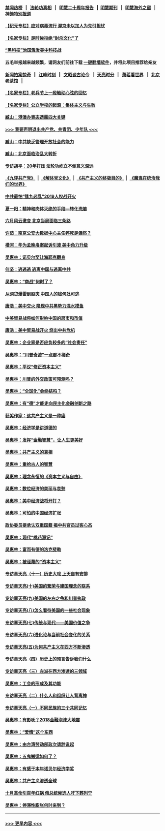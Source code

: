 #### [禁闻热榜](热点新闻.md?=0)  &nbsp;&nbsp;|&nbsp;&nbsp; [法轮功真相](https://github.com/gfw-breaker/truth/blob/master/README.md?=0) &nbsp;&nbsp;|&nbsp;&nbsp; [明慧二十周年报告](https://github.com/gfw-breaker/mh-reports/blob/master/README.md?=0) &nbsp;&nbsp;|&nbsp;&nbsp;[明慧期刊](https://github.com/gfw-breaker/mh-qikan) &nbsp;&nbsp;|&nbsp;&nbsp; [明慧海外之窗](https://github.com/gfw-breaker/mh-news/blob/master/README.md?=0) &nbsp;&nbsp;|&nbsp;&nbsp; [神韵特别报道](https://github.com/gfw-breaker/mh-news/blob/master/shenyun.md?=0)
#### [【纪元专栏】应对病毒流行 渥京未以加人为先引担忧](../pages/nsc423/n11875714.md?t=03131731) 
#### [【名家专栏】是时候拒绝“封杀文化”了](../pages/nsc423/n11814093.md?t=03131731) 
#### [“黑科技”治国激发美中科技战](../pages/nsc423/n11638056.md?t=03131731) 
#### 五毛举报越来越频繁，请网友们前往下载 [一键翻墙软件](https://github.com/gfw-breaker/ssr-accounts)，并将此项目推荐给亲友
#### [新闻拍案惊奇](https://github.com/gfw-breaker/banned-news/blob/master/pages/link4.md) &nbsp;&nbsp;|&nbsp;&nbsp; [江峰时刻](https://github.com/gfw-breaker/banned-news/blob/master/pages/link4.md) &nbsp;&nbsp;|&nbsp;&nbsp; [文昭谈古论今](https://github.com/gfw-breaker/banned-news/blob/master/pages/link4.md) &nbsp;&nbsp;|&nbsp;&nbsp; [天亮时分](https://github.com/gfw-breaker/banned-news/blob/master/pages/link4.md) &nbsp;&nbsp;|&nbsp;&nbsp; [萧茗看世界](https://github.com/gfw-breaker/banned-news/blob/master/pages/link4.md) &nbsp;&nbsp;|&nbsp;&nbsp; [北京老茶馆](https://github.com/gfw-breaker/banned-news/blob/master/pages/link4.md) &nbsp;&nbsp;|&nbsp;&nbsp; 
#### [【名家专栏】老兵节上一段触动心弦的回忆](../pages/nsc423/n11646016.md?t=03131731) 
#### [【名家专栏】公立学校的起源：集体主义与失败](../pages/nsc423/n11601833.md?t=03131731) 
#### [臧山：港澳办表态透露四大关键](../pages/nsc423/n11421628.md?t=03131731) 
#### [>>> 我要声明退出共产党、共青团、少年队 <<<](https://github.com/begood0513/goodnews/blob/master/quit/letter.md) 
#### [臧山：中共缺乏管理开放社会的能力](../pages/nsc423/n11407457.md?t=03131731) 
#### [臧山：北京面临治乱大转折](../pages/nsc423/n11406895.md?t=03131731) 
#### [专访胡平：20年打压 法轮功屹立不倒意义深远](../pages/nsc423/n11398800.md?t=03131731) 
#### [《九评共产党》](https://github.com/begood0513/9ping.md/blob/master/README.md) &nbsp;|&nbsp; [《解体党文化》](../../../../jtdwh.md/blob/master/README.md)  &nbsp;|&nbsp; [《共产主义的终极目的》](../../../../gczydzjmd.md/blob/master/README.md) &nbsp;|&nbsp; [《魔鬼在统治我们的世界》](../../../../mgztzwmdsj.md/blob/master/README.md) 
#### [中共最怕“逢九必乱”2019人权战开火](../pages/nsc423/n11385248.md?t=03131731) 
#### [夏一阳：精神和肉体灭绝的手段—转化洗脑](../pages/nsc423/n11368250.md?t=03131731) 
#### [六月风云激变 北京当局面临三条路](../pages/nsc423/n11313668.md?t=03131731) 
#### [许茹：南京公安大数据中心主任猝死是偶然？](../pages/nsc423/n11064744.md?t=03131731) 
#### [横河：华为孟晚舟案起诉引渡 美中角力升级](../pages/nsc423/n11027230.md?t=03131731) 
#### [吴惠林：诺贝尔奖让海耶克翻身](../pages/nsc423/n10890049.md?t=03131731) 
#### [何坚：逃逃逃 逃离中国与逃离中共](../pages/nsc423/n10592891.md?t=03131731) 
#### [吴惠林：“商战”何时了？](../pages/nsc423/n10573558.md?t=03131731) 
#### [从网贷爆雷到股灾 中国人的钱何处可逃](../pages/nsc423/n10572800.md?t=03131731) 
#### [唐浩：美中交火 隐现中共黑势力混水摸鱼](../pages/nsc423/n10544040.md?t=03131731) 
#### [中美贸易战将如何影响中国的房市和币值](../pages/nsc423/n10543697.md?t=03131731) 
#### [唐浩：美中贸易战开火 烧出中共危机](../pages/nsc423/n10540126.md?t=03131731) 
#### [吴惠林：企业家是否应负较多的“社会责任”](../pages/nsc423/n10535022.md?t=03131731) 
#### [吴惠林：“川普奇迹”一点都不稀奇](../pages/nsc423/n10512808.md?t=03131731) 
#### [吴惠林：平议“修正资本主义”](../pages/nsc423/n10495724.md?t=03131731) 
#### [吴惠林：川普的外交政策可预测吗？](../pages/nsc423/n10462387.md?t=03131731) 
#### [吴惠林：“全球化”会终结吗？](../pages/nsc423/n10452838.md?t=03131731) 
#### [吴惠林：有“德”才能走向民主化金融创新之路](../pages/nsc423/n10432292.md?t=03131731) 
#### [获奖作家：这共产主义是一种癌](../pages/nsc423/n10431541.md?t=03131731) 
#### [吴惠林：经济学是讲道德的](../pages/nsc423/n10398014.md?t=03131731) 
#### [吴惠林：发挥“金融智慧”，让人生更美好](../pages/nsc423/n10375019.md?t=03131731) 
#### [吴惠林：共产主义的真相](../pages/nsc423/n10351394.md?t=03131731) 
#### [吴惠林：重拾古人的智慧](../pages/nsc423/n10337691.md?t=03131731) 
#### [吴惠林：理念永恒的《资本主义与自由》](../pages/nsc423/n10316274.md?t=03131731) 
#### [吴惠林：数位经济的美丽与哀愁](../pages/nsc423/n10292946.md?t=03131731) 
#### [吴惠林：美中经济战将开打？](../pages/nsc423/n10258825.md?t=03131731) 
#### [吴惠林：可怕的中国经济扩张](../pages/nsc423/n10219147.md?t=03131731) 
#### [政协委员提承认双重国籍 揭中共官员过客心态](../pages/nsc423/n10208809.md?t=03131731) 
#### [吴惠林：现代“桃花源记”](../pages/nsc423/n10185234.md?t=03131731) 
#### [吴惠林：富而有德的洛克斐勒](../pages/nsc423/n10142264.md?t=03131731) 
#### [吴惠林：被诬蔑的“资本主义”](../pages/nsc423/n10124816.md?t=03131731) 
#### [专访章天亮（十一）历史大戏 上天自有安排](../pages/nsc423/n10094905.md?t=03131731) 
#### [专访章天亮(十)美国的繁荣与建国理念的联系](../pages/nsc423/n10094899.md?t=03131731) 
#### [专访章天亮(九)美国的左右之争和川普执政](../pages/nsc423/n10094889.md?t=03131731) 
#### [专访章天亮(八)怎么看待美国的一些社会现象](../pages/nsc423/n10094857.md?t=03131731) 
#### [专访章天亮(七)传统与现代——美国价值之争](../pages/nsc423/n10093140.md?t=03131731) 
#### [专访章天亮(六)进化论与当前社会变化的关系](../pages/nsc423/n10092036.md?t=03131731) 
#### [专访章天亮(五)为何共产主义在西方不断渗透](../pages/nsc423/n10083620.md?t=03131731) 
#### [专访章天亮（四）历史上的预言告诉我们什么](../pages/nsc423/n10083606.md?t=03131731) 
#### [专访章天亮（三）左派在西方渗透的三领域](../pages/nsc423/n10081115.md?t=03131731) 
#### [吴惠林：工会的形成及其功能](../pages/nsc423/n10080633.md?t=03131731) 
#### [专访章天亮（二）什么人和组织让人背离神](../pages/nsc423/n10076637.md?t=03131731) 
#### [专访章天亮（一）不同民族的三个共同记忆](../pages/nsc423/n10074188.md?t=03131731) 
#### [吴惠林：有影呒？2018金融泡沫大地震](../pages/nsc423/n10040534.md?t=03131731) 
#### [吴惠林：“爱情”这个东西](../pages/nsc423/n10019423.md?t=03131731) 
#### [吴惠林：由台湾劳动部政次请辞说起](../pages/nsc423/n9979679.md?t=03131731) 
#### [吴惠林：五鬼搬运如何了？](../pages/nsc423/n9925338.md?t=03131731) 
#### [吴惠林：有感于本年诺贝尔经济学奖](../pages/nsc423/n9871883.md?t=03131731) 
#### [吴惠林：共产主义渗透全球](../pages/nsc423/n9812748.md?t=03131731) 
#### [十月革命引百年红祸 俄总统候选人吁下葬列宁](../pages/nsc423/n9810182.md?t=03131731) 
#### [吴惠林：停滞性膨胀何时来到？](../pages/nsc423/n9764136.md?t=03131731) 

----
#### [ >>> 更早内容 <<< ](../indexes/nsc423-earlier.md)
